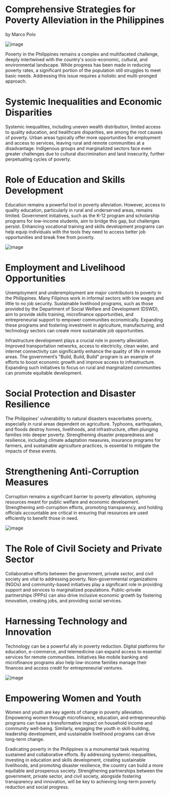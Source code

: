 # Comprehensive Strategies for Poverty Alleviation in the Philippines
by Marco Polo

![image](https://github.com/user-attachments/assets/d30e2820-b26f-4d32-8748-968c8ece7df8)

Poverty in the Philippines remains a complex and multifaceted challenge, deeply intertwined with the country's socio-economic, cultural, and environmental landscape. While progress has been made in reducing poverty rates, a significant portion of the population still struggles to meet basic needs. Addressing this issue requires a holistic and multi-pronged approach.

# Systemic Inequalities and Economic Disparities 
Systemic inequalities, including uneven wealth distribution, limited access to quality education, and healthcare disparities, are among the root causes of poverty. Urban areas typically offer more opportunities for employment and access to services, leaving rural and remote communities at a disadvantage. Indigenous groups and marginalized sectors face even greater challenges due to cultural discrimination and land insecurity, further perpetuating cycles of poverty.  

# Role of Education and Skills Development
Education remains a powerful tool in poverty alleviation. However, access to quality education, particularly in rural and underserved areas, remains limited. Government initiatives, such as the K-12 program and scholarship programs for low-income students, aim to bridge this gap, but challenges persist. Enhancing vocational training and skills development programs can help equip individuals with the tools they need to access better job opportunities and break free from poverty.

![image](https://github.com/user-attachments/assets/48f40abd-be72-47be-85f9-e1eedcd3bf1b)

# Employment and Livelihood Opportunities
Unemployment and underemployment are major contributors to poverty in the Philippines. Many Filipinos work in informal sectors with low wages and little to no job security. Sustainable livelihood programs, such as those provided by the Department of Social Welfare and Development (DSWD), aim to provide skills training, microfinance opportunities, and entrepreneurial support to empower communities economically. Expanding these programs and fostering investment in agriculture, manufacturing, and technology sectors can create more sustainable job opportunities.  

Infrastructure development plays a crucial role in poverty alleviation. Improved transportation networks, access to electricity, clean water, and internet connectivity can significantly enhance the quality of life in remote areas. The government’s "Build, Build, Build" program is an example of efforts to boost economic growth and improve access to infrastructure. Expanding such initiatives to focus on rural and marginalized communities can promote equitable development.  

# Social Protection and Disaster Resilience
The Philippines’ vulnerability to natural disasters exacerbates poverty, especially in rural areas dependent on agriculture. Typhoons, earthquakes, and floods destroy homes, livelihoods, and infrastructure, often plunging families into deeper poverty. Strengthening disaster preparedness and resilience, including climate adaptation measures, insurance programs for farmers, and sustainable agriculture practices, is essential to mitigate the impacts of these events.  

# Strengthening Anti-Corruption Measures
Corruption remains a significant barrier to poverty alleviation, siphoning resources meant for public welfare and economic development. Strengthening anti-corruption efforts, promoting transparency, and holding officials accountable are critical in ensuring that resources are used efficiently to benefit those in need.

![image](https://github.com/user-attachments/assets/3a571cda-e1ef-452f-99cd-76c7384d12d2)
# The Role of Civil Society and Private Sector
Collaborative efforts between the government, private sector, and civil society are vital to addressing poverty. Non-governmental organizations (NGOs) and community-based initiatives play a significant role in providing support and services to marginalized populations. Public-private partnerships (PPPs) can also drive inclusive economic growth by fostering innovation, creating jobs, and providing social services.

# Harnessing Technology and Innovation
Technology can be a powerful ally in poverty reduction. Digital platforms for education, e-commerce, and telemedicine can expand access to essential services for remote communities. Initiatives like mobile banking and microfinance programs also help low-income families manage their finances and access credit for entrepreneurial ventures.

![image](https://github.com/user-attachments/assets/19564188-6a1d-400d-9827-2489a91bcdde)

# Empowering Women and Youth
Women and youth are key agents of change in poverty alleviation. Empowering women through microfinance, education, and entrepreneurship programs can have a transformative impact on household income and community well-being. Similarly, engaging the youth in skill-building, leadership development, and sustainable livelihood programs can drive long-term change.  

Eradicating poverty in the Philippines is a monumental task requiring sustained and collaborative efforts. By addressing systemic inequalities, investing in education and skills development, creating sustainable livelihoods, and promoting disaster resilience, the country can build a more equitable and prosperous society. Strengthening partnerships between the government, private sector, and civil society, alongside fostering transparency and innovation, will be key to achieving long-term poverty reduction and social progress.
